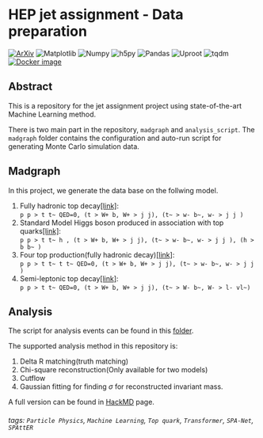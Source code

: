 HEP jet assignment - Data preparation
===
[![ArXiv](https://img.shields.io/badge/arxiv-2010.09206-green)](https://arxiv.org/abs/2010.09206)
![Matplotlib](https://img.shields.io/badge/matplotlib-3.2.2-blue)
![Numpy](https://img.shields.io/badge/numpy-1.19.0-blue)
![h5py](https://img.shields.io/badge/h5py-3.1.0-blue)
![Pandas](https://img.shields.io/badge/pandas-1.0.5-blue)
![Uproot](https://img.shields.io/badge/uproot-3.11.7-blue)
![tqdm](https://img.shields.io/badge/tqdm-4.54.1-blue)
[![Docker image](https://img.shields.io/badge/Docker%20Image-stable-orange)](https://hub.docker.com/layers/109102354/davidho9717/centos/SVJsimulation-cdr/images/sha256-01f8a8f229cc71a4d68697a4cbb4fd36b38e3c02af6469b5afc16c0a3aaff586?context=explore)

## Abstract 
This is a repository for the jet assignment project using state-of-the-art Machine Learning method.

There is two main part in the repository, `madgraph` and `analysis_script`. The `madgraph` folder contains the configuration and auto-run script for generating Monte Carlo simulation data.

## Madgraph
In this project, we generate the data base on the follwing model.

1. Fully hadronic top decay[[link]](https://github.com/davidho27941/HEP-jet-assignment/tree/v2/madgraph/pptt_preparation):  
```p p > t t~ QED=0, (t > W+ b, W+ > j j), (t~ > w- b~, w- > j j )```  
2. Standard Model Higgs boson produced in association with top quarks[[link]](https://github.com/davidho27941/HEP-jet-assignment/tree/v2/madgraph/ppttH_preparation):  
```p p > t t~ h , (t > W+ b, W+ > j j), (t~ > w- b~, w- > j j ), (h > b b~ )```  
3. Four top production(fully hadronic decay)[[link]](https://github.com/davidho27941/HEP-jet-assignment/tree/v2/madgraph/four_top_preparation):  
```p p > t t~ t t~ QED=0, (t > W+ b, W+ > j j), (t~ > w- b~, w- > j j )```  
4. Semi-leptonic top decay[[link]](https://github.com/davidho27941/HEP-jet-assignment/tree/v2/madgraph/ttbar-semi-lep_preparation):  
```p p > t t~ QED=0, (t > W+ b, W+ > j j), (t~ > W- b~, W- > l- vl~)```  

## Analysis 

The script for analysis events can be found in this [folder](https://github.com/davidho27941/HEP-jet-assignment/tree/v2/analysis_script).

The supported analysis method in this repository is:
1. Delta R matching(truth matching)
2. Chi-square reconstruction(Only available for two models)
3. Cutflow
4. Gaussian fitting for finding $\sigma$ for reconstructed invariant mass. 

A full version can be found in [HackMD](https://hackmd.io/@davidho9713/SylPrl80D) page.

###### tags: `Particle Physics`, `Machine Learning`, `Top quark`, `Transformer`, `SPA-Net`, `SPAttER`

